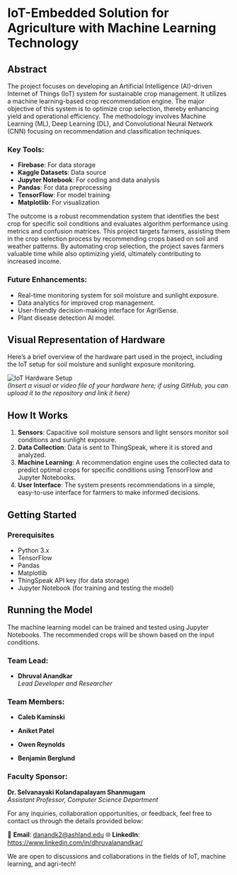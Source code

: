 # IoT-Embedded Solution for Agriculture with Machine Learning Technology

## Abstract

The project focuses on developing an Artificial Intelligence (AI)-driven Internet of Things (IoT) system for sustainable crop management. It utilizes a machine learning-based crop recommendation engine. The major objective of this system is to optimize crop selection, thereby enhancing yield and operational efficiency. The methodology involves Machine Learning (ML), Deep Learning (DL), and Convolutional Neural Network (CNN) focusing on recommendation and classification techniques.

### Key Tools:
- **Firebase**: For data storage
- **Kaggle Datasets**: Data source
- **Jupyter Notebook**: For coding and data analysis
- **Pandas**: For data preprocessing
- **TensorFlow**: For model training
- **Matplotlib**: For visualization

The outcome is a robust recommendation system that identifies the best crop for specific soil conditions and evaluates algorithm performance using metrics and confusion matrices. This project targets farmers, assisting them in the crop selection process by recommending crops based on soil and weather patterns. By automating crop selection, the project saves farmers valuable time while also optimizing yield, ultimately contributing to increased income.

### Future Enhancements:
- Real-time monitoring system for soil moisture and sunlight exposure.
- Data analytics for improved crop management.
- User-friendly decision-making interface for AgriSense.
- Plant disease detection AI model.

## Visual Representation of Hardware

Here’s a brief overview of the hardware part used in the project, including the IoT setup for soil moisture and sunlight exposure monitoring.

![IoT Hardware Setup](path_to_image_or_video_here)  
*(Insert a visual or video file of your hardware here; if using GitHub, you can upload it to the repository and link it here)*

## How It Works

1. **Sensors**: Capacitive soil moisture sensors and light sensors monitor soil conditions and sunlight exposure.
2. **Data Collection**: Data is sent to ThingSpeak, where it is stored and analyzed.
3. **Machine Learning**: A recommendation engine uses the collected data to predict optimal crops for specific conditions using TensorFlow and Jupyter Notebooks.
4. **User Interface**: The system presents recommendations in a simple, easy-to-use interface for farmers to make informed decisions.

## Getting Started

### Prerequisites
- Python 3.x
- TensorFlow
- Pandas
- Matplotlib
- ThingSpeak API key (for data storage)
- Jupyter Notebook (for training and testing the model)

## Running the Model
The machine learning model can be trained and tested using Jupyter Notebooks. The recommended crops will be shown based on the input conditions.

### Team Lead:
- **Dhruval Anandkar**  
*Lead Developer and Researcher*

### Team Members:
- **Caleb Kaminski**  

- **Aniket Patel**  

- **Owen Reynolds**  

- **Benjamin Berglund**  

### Faculty Sponsor:
**Dr. Selvanayaki Kolandapalayam Shanmugam**  
*Assistant Professor, Computer Science Department*


For any inquiries, collaboration opportunities, or feedback, feel free to contact us through the details provided below:

📧 **Email**: danandk2@ashland.edu 
🌐 **LinkedIn**: https://www.linkedin.com/in/dhruvalanandkar/

We are open to discussions and collaborations in the fields of IoT, machine learning, and agri-tech!


